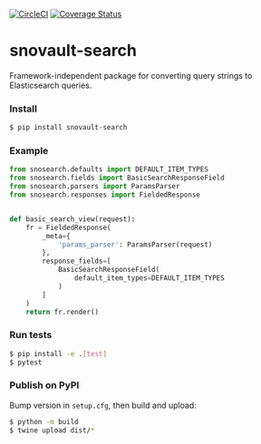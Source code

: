 [![CircleCI](https://circleci.com/gh/ENCODE-DCC/snovault-search/tree/dev.svg?style=svg)](https://circleci.com/gh/ENCODE-DCC/snovault-search/tree/dev)
[![Coverage Status](https://coveralls.io/repos/github/ENCODE-DCC/snovault-search/badge.svg?branch=dev)](https://coveralls.io/github/ENCODE-DCC/snovault-search?branch=dev)
# snovault-search
Framework-independent package for converting query strings to Elasticsearch queries.

### Install
```bash
$ pip install snovault-search
```

### Example
```python
from snosearch.defaults import DEFAULT_ITEM_TYPES
from snosearch.fields import BasicSearchResponseField
from snosearch.parsers import ParamsParser
from snosearch.responses import FieldedResponse


def basic_search_view(request):
    fr = FieldedResponse(
        _meta={
            'params_parser': ParamsParser(request)
        },
        response_fields=[
            BasicSearchResponseField(
                default_item_types=DEFAULT_ITEM_TYPES
            )
        ]
    )
    return fr.render()
```

### Run tests
```bash
$ pip install -e .[test]
$ pytest
```

### Publish on PyPI
Bump version in `setup.cfg`, then build and upload:
```bash
$ python -m build
$ twine upload dist/*
```
